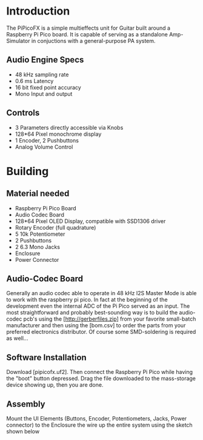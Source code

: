 # Introduction
The PiPicoFX is a simple multieffects unit for Guitar built around a Raspberry Pi Pico board. It is capable of serving as a standalone Amp-Simulator in conjuctions with a general-purpose PA system. 
## Audio Engine Specs
* 48 kHz sampling rate
* 0.6 ms Latency
* 16 bit fixed point accuracy
* Mono Input and output
## Controls
* 3 Parameters directly accessible via Knobs
* 128*64 Pixel monochrome display
* 1 Encoder, 2 Pushbuttons
* Analog Volume Control 
# Building
## Material needed
* Raspberry Pi Pico Board
* Audio Codec Board
* 128*64 Pixel OLED Display, compatible with SSD1306 driver
* Rotary Encoder (full quadrature)
* 5 10k Potentiometer
* 2 Pushbuttons
* 2 6.3 Mono Jacks 
* Enclosure
* Power Connector
## Audio-Codec Board
Generally an audio codec able to operate in 48 kHz I2S Master Mode is able to work with the raspberry pi pico. In fact at the beginning of the development even the internal ADC of the Pi Pico served as an input. The most straightforward and probably best-sounding way is to build the audio-codec pcb's using the [http://gerberfiles.zip] from your favorite small-batch manufacturer and then using the [bom.csv] to order the parts from your preferred electronics distributor. Of course some SMD-soldering is required as well... 
## Software Installation
Download [pipicofx.uf2]. Then connect the Raspberry Pi Pico while having the "boot" button depressed. Drag the file downloaded to the mass-storage device showing up, then you are done.

 ## Assembly
 Mount the UI Elements (Buttons, Encoder, Potentiometers, Jacks, Power connector) to the Enclosure the wire up the entire system using the sketch shown below

